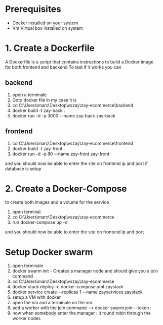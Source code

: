 # Prerequisites
- Docker installed on your system
- Vm Virtual box installed on system

# 1. Create a Dockerfile
A Dockerfile is a script that contains instructions to build a Docker image. for both frontend and backend
To test if it works you can 
## backend
1. open a terminale 
2. Goto docker file in my case it is 
3. cd C:\Users\marc\Desktop\vszay\zay-ecommerce\backend
4. docker build -t zay-back .
5. docker run -d -p 3000 --name zay-back zay-back

## frontend 
1. cd C:\Users\marc\Desktop\vszay\zay-ecommerce\frontend
2. docker build -t zay-front .
3. docker run -d -p 80 --name zay-front zay-front

and you should now be able to enter the site on frontend ip and port if database is setup

# 2. Create a Docker-Compose 
to create both images and a volume for the service

1. open terminal
2. cd C:\Users\marc\Desktop\vszay\zay-ecommerce
3. run docker-compose up -d

and you should now be able to enter the site on frontend ip and port

# Setup Docker swarm 
1. open terminale
2. docker swarm init - Creates a manager node and should give you a join command
3. cd C:\Users\marc\Desktop\vszay\zay-ecommerce
4. docker stack deploy -c docker-compose.yml zaystack
5. docker service create --replicas 1 --name zayservices zaystack
6. setup a VM with docker 
7. open the vm and a terminale on the vm
8. add a worker with the join command -->  docker swarm join --token <token> <manager-ip>:<port>
9. now when somebody enter the manager <manager-ip>:<port> it round robin through the worker nodes

